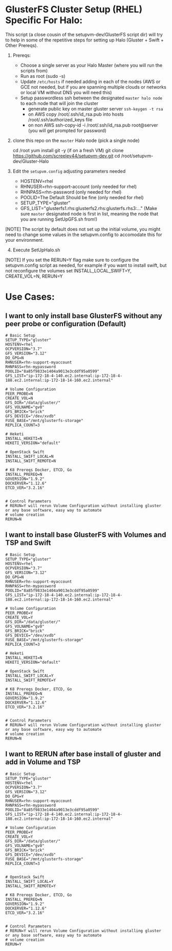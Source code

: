 # GlusterFS Cluster Setup (RHEL) Specific For Halo:
This script (a close cousin of the setupvm-dev/GlusterFS script dir) will try to help in some of the repetitive steps for setting up Halo (Gluster + Swift + Other Prereqs).

1.  Prereqs:
      - Choose a single server as your Halo Master (where you will run the scripts from)
      - Run as root (sudo -s)
      - Update `/etc/hosts` if needed adding in each of the nodes (AWS or GCE not needed, but if you are spanning multiple clouds or networks or local VM without DNS you will need this)
      - Setup passwordless ssh between the designated `master halo node` to each node that will join the cluster
          - generate public key on master gluster server  ```ssh-keygen -t rsa``` 
          - on AWS copy /root/.ssh/id_rsa.pub into hosts /root/.ssh/authorized_keys file
          - on non AWS ssh-copy-id -i /root/.ssh/id_rsa.pub root@server (you will get prompted for password)

2.  clone this repo on the `master` Halo node (pick a single node)

	cd /root
	yum install git -y  (if on a fresh VM)
        git clone https://github.com/screeley44/setupvm-dev.git
        cd /root/setupvm-dev/Gluster-Halo

3.  Edit the `setupvm.config` adjusting parameters needed
      - HOSTENV=rhel
      - RHNUSER=rhn-support-account (only needed for rhel)
      - RHNPASS=rhn-password (only needed for rhel)
      - POOLID=The Default Should be fine  (only needed for rhel)
      - SETUP_TYPE="gluster" 
      - GFS_LIST="glusterfs1.rhs:glusterfs2.rhs:glusterfs.rhs3:..." (Make sure `master` designated node is first in list, meaning the node that you are running SetUpGFS.sh from!)

[NOTE] The script by default does not set up the initial volume, you might need to change some values in the setupvm.config to accomodate this for your environment.

4. Execute SetUpHalo.sh

[NOTE] If you set the RERUN=Y flag make sure to configure the setupvm.config script as needed, for example if you want to install swift, but not reconfigure the volumes set INSTALL_LOCAL_SWIFT=Y, CREATE_VOL=N, RERUN=Y


# Use Cases:

## I want to only install base GlusterFS without any peer probe or configuration (Default)

```
# Basic Setup
SETUP_TYPE="gluster"
HOSTENV=rhel
OCPVERSION="3.7"
GFS_VERSION="3.12"
DO_GPG=N
RHNUSER=rhn-support-myaccount
RHNPASS=rhn-mypassword
POOLID="8a85f9833e1404a9013e3cddf95a0599"
GFS_LIST="ip-172-18-4-140.ec2.internal:ip-172-18-4-188.ec2.internal:ip-172-18-14-160.ec2.internal"

# Volume Configuration
PEER_PROBE=N
CREATE_VOL=N
GFS_DIR="/data/gluster/"
GFS_VOLNAME="gv0"
GFS_BRICK="brick"
GFS_DEVICE="/dev/xvdb"
FUSE_BASE="/mnt/glusterfs-storage"
REPLICA_COUNT=3

# Heketi
INSTALL_HEKETI=N
HEKETI_VERSION="default"

# OpenStack Swift
INSTALL_SWIFT_LOCAL=N
INSTALL_SWIFT_REMOTE=N

# K8 Prereqs Docker, ETCD, Go
INSTALL_PREREQ=N
GOVERSION="1.9.2"
DOCKERVER="1.12.6"
ETCD_VER="3.2.16"


# Control Parameters
# RERUN=Y will rerun Volume Configuration without installing gluster or any base software, easy way to automate
# volume creation 
RERUN=N
```

## I want to install base GlusterFS with Volumes and TSP and Swift

```
# Basic Setup
SETUP_TYPE="gluster"
HOSTENV=rhel
OCPVERSION="3.7"
GFS_VERSION="3.12"
DO_GPG=N
RHNUSER=rhn-support-myaccount
RHNPASS=rhn-mypassword
POOLID="8a85f9833e1404a9013e3cddf95a0599"
GFS_LIST="ip-172-18-4-140.ec2.internal:ip-172-18-4-188.ec2.internal:ip-172-18-14-160.ec2.internal"

# Volume Configuration
PEER_PROBE=Y
CREATE_VOL=Y
GFS_DIR="/data/gluster/"
GFS_VOLNAME="gv0"
GFS_BRICK="brick"
GFS_DEVICE="/dev/xvdb"
FUSE_BASE="/mnt/glusterfs-storage"
REPLICA_COUNT=3

# Heketi
INSTALL_HEKETI=N
HEKETI_VERSION="default"

# OpenStack Swift
INSTALL_SWIFT_LOCAL=Y
INSTALL_SWIFT_REMOTE=Y

# K8 Prereqs Docker, ETCD, Go
INSTALL_PREREQ=N
GOVERSION="1.9.2"
DOCKERVER="1.12.6"
ETCD_VER="3.2.16"


# Control Parameters
# RERUN=Y will rerun Volume Configuration without installing gluster or any base software, easy way to automate
# volume creation 
RERUN=N
```

## I want to RERUN after base install of gluster and add in Volume and TSP

```
# Basic Setup
SETUP_TYPE="gluster"
HOSTENV=rhel
OCPVERSION="3.7"
GFS_VERSION="3.12"
DO_GPG=Y
RHNUSER=rhn-support-myaccount
RHNPASS=rhn-mypassword
POOLID="8a85f9833e1404a9013e3cddf95a0599"
GFS_LIST="ip-172-18-4-140.ec2.internal:ip-172-18-4-188.ec2.internal:ip-172-18-14-160.ec2.internal"

# Volume Configuration
PEER_PROBE=Y
CREATE_VOL=Y
GFS_DIR="/data/gluster/"
GFS_VOLNAME="gv0"
GFS_BRICK="brick"
GFS_DEVICE="/dev/xvdb"
FUSE_BASE="/mnt/glusterfs-storage"
REPLICA_COUNT=3


# OpenStack Swift
INSTALL_SWIFT_LOCAL=Y
INSTALL_SWIFT_REMOTE=Y

# K8 Prereqs Docker, ETCD, Go
INSTALL_PREREQ=N
GOVERSION="1.9.2"
DOCKERVER="1.12.6"
ETCD_VER="3.2.16"


# Control Parameters
# RERUN=Y will rerun Volume Configuration without installing gluster or any base software, easy way to automate
# volume creation 
RERUN=Y
```

